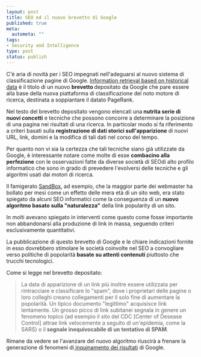 ```yaml
--- 
layout: post
title: SEO ed il nuovo brevetto di Google
published: true
meta: 
  autometa: ""
tags: 
- Security and Intelligence
type: post
status: publish
---
```

C'è aria di novità per i SEO impegnati nell'adeguarsi al nuovo sistema di classificazione pagine di Google. <a href="http://appft1.uspto.gov/netacgi/nph-Parser?Sect1=PTO2&Sect2=HITOFF&p=1&u=%2Fnetahtml%2FPTO%2Fsearch-bool.html&r=1&f=G&l=50&co1=AND&d=PG01&s1=20050071741&OS=20050071741&RS=20050071741">Information retrieval based on historical data</a> è il titolo di un nuovo <strong>brevetto </strong>depositato da Google che pare essere alla base della nuova piattaforma di classificazione del noto motore di ricerca, destinata a soppiantare il datato PageRank.

Nel testo del brevetto depositato vengono elencati una<strong> nutrita serie di nuovi concetti</strong> e tecniche che possono concorre a determinare la posizione di una pagina nei risultati di una ricerca. In particolar modo si fa riferimento a criteri basati sulla <strong>registrazione di dati storici sull'apparizione</strong> di nuovi URL, link, domini e la modifica di tali dati nel corso del tempo.

Per quanto non vi sia la certezza che tali tecniche siano già utilizzate da Google, è interessante notare come molte di esse <strong>combacino alla perfezione</strong> con le osservazioni fatte da diverse società di SEOdi alto profilo informatico che sono in grado di prevedere l'evolversi delle tecniche e gli algoritmi usati dai motori di ricerca.

Il famigerato <a href="http://www.aggrandise.com/sandbox.html">SandBox</a>, ad esempio, che la maggior parte dei webmaster ha bollato per mesi come un effetto delle mera età di un sito web, era stato spiegato da alcuni SEO informatici come la conseguenza di un <strong>nuovo algoritmo basato sulla "naturalezza"</strong> della link popularity di un sito.

In molti avevano spiegato in interventi come questo come fosse importante non abbandonarsi alla produzione di link in massa, seguendo criteri esclusivamente quantitativi.

La pubblicazione di questo brevetto di Google e le chiare indicazioni fornite in esso dovrebbero stimolare le società coinvolte nel SEO a convogliare verso politiche di popolarità <strong>basate su attenti contenuti </strong> piuttosto che trucchi tecnologici.

Come si legge nel brevetto depositato:

<blockquote>La data di apparizione di un link più inoltre essere utilizzata per rintracciare e classificare lo "spam", dove i proprietari delle pagine o loro colleghi creano collegamenti per il solo fine di aumentare la popolarità. Un tipico documento "legittimo" acquisisce link lentamente. Un grosso picco di link subitanei segnala in genere un fenomeno topico (ad esempio il sito del CDC [Center of Desease Control] attrae link velocemente a seguito di un'epidemia, come la SARS) o il<strong> segnale inequivocabile di un tentativo di SPAM</strong>.</blockquote>

Rimane da vedere se l'avanzare del nuovo algoritmo riuscirà a frenare la generazione di fenomeni di<a href="http://www.lastknight.com/SEO-e-Motori-di-Ricerca.aspx"> inquinamento dei risultati</a> di Google. 
